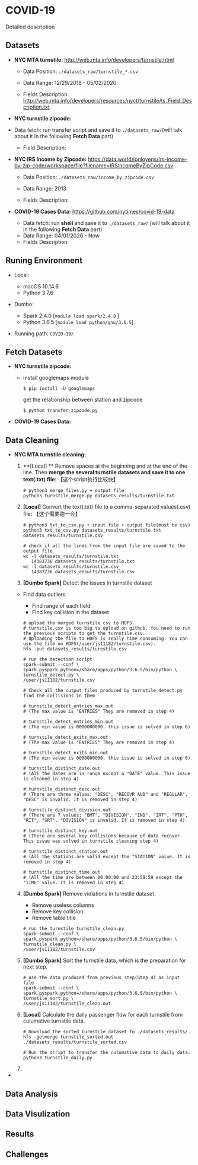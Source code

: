 # COVID-19

Detailed description 



## Datasets

- **NYC MTA turnstile:** http://web.mta.info/developers/turnstile.html 

  - Data Position: `./datasets_raw/turnstile_*.csv`

  - Data Range: 12/29/2018 - 05/02/2020

  - Fields Description: http://web.mta.info/developers/resources/nyct/turnstile/ts_Field_Description.txt

- **NYC turnstile zipcode:**
- Data fetch: run transfer script and save it to `./datasets_raw/`(will talk about it in the following **Fetch Data** part)
  - Field Description:
  
- **NYC IRS Income by Zipcode:** https://data.world/jonloyens/irs-income-by-zip-code/workspace/file?filename=IRSIncomeByZipCode.csv

  - Data Position: `./datasets_raw/income_by_zipcode.csv`

  - Data Range: 2013

  - Fields Description: 

- **COVID-19 Cases Data:** https://github.com/nytimes/covid-19-data

  - Data fetch: run **shell** and save it to `./datasets_raw/` (will talk about it in the following **Fetch Data** part)
  - Data Range: 04/01/2020 - Now
  - Fields Description: 



## Runing Environment

- Local:
  - macOS 10.14.6
  - Python 3.7.6

- Dumbo:
  - Spark 2.4.0 [`module load spark/2.4.0` ]
  - Python 3.6.5 [`module load python/gnu/3.6.5`]

- Running path: `COVID-19/`

## Fetch Datasets

- **NYC turnstile zipcode:**

  - install googlemaps module

    ```
    $ pip install -U googlemaps
    ```

    get the relationship between station and zipcode

    ```
    $ python transfer_zipcode.py
    ```

- **COVID-19 Cases Data:**



## Data Cleaning

- **NYC MTA turnstile cleaning:**

  1. **[Local] ** Remove spaces at the beginning and at the end of the line. Then **merge the several turnstile datasets and save it to one text(.txt) file**: 【这个script执行比较快】

     ```shell
     # python3 merge_files.py + output file
     python3 turnstile_merge.py datasets_results/turnstile.txt
     ```
  
  2. **[Local]** Convert the text(.txt) file to a comma-separated values(.csv) file: 【这个需要跑一会】
  
     ```shell
     # python3 txt_to_csv.py + input file + output file(must be csv)
     python3 txt_to_csv.py datasets_results/turnstile.txt datasets_results/turnstile.csv
       
     # check if all the lines from the input file are saved to the output file
     wc -l datasets_results/turnstile.txt
        14383736 datasets_results/turnstile.txt
     wc -l datasets_results/turnstile.csv
        14383736 datasets_results/turnstile.csv
     ```
  
  3. **[Dumbo Spark]** Detect the issues in turnstile dataset 
  
   - Find data outliers
     - Find range of each field
     - Find key collision in the dataset
  
     ``` shell
     # upload the merged turnstile.csv to HDFS.
     # turnstile.csv is too big to upload on github. You need to run the previous scripts to get the turnstile.csv. 
     # Uploading the file to HDFS is really time consuming. You can use the file on HDFS(/user/js11182/turnstile.csv).
     hfs -put datasets_results/turnstile.csv
     
     # run the detection script
     spark-submit --conf \
     spark.pyspark.python=/share/apps/python/3.6.5/bin/python \
     turnstile_detect.py \
     /user/js11182/turnstile.csv
     
     # Check all the output files produced by turnstile_detect.py find the collisions in them
     
     # turnstile_detect_entries_max.out 
     # (The max value is "ENTRIES" They are removed in step 4)
     
     # turnstile_detect_entries_min.out 
     # (The min value is 0000000000. this issue is solved in step 6)
     
     # turnstile_detect_exits_max.out
     # (The max value is "ENTRIES" They are removed in step 4)
  
     # turnstile_detect_exits_min.out
     # (The min value is 0000000000. this issue is solved in step 6)
  
     # turnstile_distinct_date.out
     # (All the dates are in range except a "DATE" value. This issue is cleaned in step 4)
  
     # turnstile_distinct_desc.out
     # (There are three values: "DESC", "RECOVR AUD" and "REGULAR". "DESC" is invalid. It is removed in step 4)
  
     # turnstile_distinct_division.out
     # (There are 7 values: "BMT", "DIVISION", "IND", "IRT", "PTH", "RIT", "SRT". "DIVISION" is invalid. It is removed in step 4)
  
     # turnstile_distinct_key.out
     # (There are several key collisions because of data recover. This issue was solved in turnstile cleaning step 4)
  
     # turnstile_distinct_station.out
     # (All the stations are valid except the "STATION" value. It is removed in step 4)
  
     # turnstile_distinct_time.out
     # (All the time are between 00:00:00 and 23:59:59 except the "TIME" value. It is removed in step 4)
     ```
  
  4. **[Dumbo Spark]** Remove violations in turnstile dataset. 
  
     - Remove useless columns
     - Remove key collision
     - Remove table title
  
     ``` shell
     # run the turnstile turnstile_clean.py
     spark-submit --conf \
     spark.pyspark.python=/share/apps/python/3.6.5/bin/python \
     turnstile_clean.py \
     /user/js11182/turnstile.csv
     ```
  
  5. **[Dumbo Spark]** Sort the turnstile data, which is the preparation for next step.
  
     ``` shell
     # use the data produced from previous step(Step 4) as input file
     spark-submit --conf \
     spark.pyspark.python=/share/apps/python/3.6.5/bin/python \
     turnstile_sort.py \
     /user/js11182/turnstile_clean.out
     ```
  
  
  6. **[Local]** Calculate the daily passenger flow for each turnstile from culumative turnstile data.
  
     ``` shell
     # Download the sorted turnstile dataset to ./datasets_results/.
     hfs -getmerge turnstile_sorted.out ./datasets_results/turnstile_sorted.csv
     
     # Run the script to transfer the culumative data to daily data.
     python3 turnstile_daily.py
     ```
  
  7. 

- 

## Data Analysis



## Data Visulization



## Results



## Challenges

